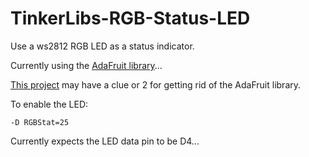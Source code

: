 # TinkerLibs-RGB-Status-LED

Use a ws2812 RGB LED as a status indicator.

Currently using the [AdaFruit library](https://github.com/adafruit/Adafruit_NeoPixel)...

[This project](https://github.com/ericgu/Fade) may have a clue or 2 for getting rid of the AdaFruit library.

To enable the LED:

    -D RGBStat=25

Currently expects the LED data pin to be D4...

